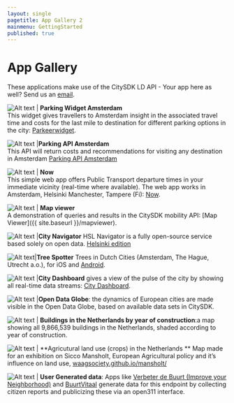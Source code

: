 ```yaml
---
layout: single
pagetitle: App Gallery 2
mainmenu: GettingStarted
published: true
---
```


# App Gallery
These applications make use of the CitySDK LD API - Your app here as well? Send us an [email](mailto:citysdk@waag.org).

![Alt text](http://dev.citysdk.waag.org//img/waag-small.png) | **Parking Widget Amsterdam**<br/>This widget gives travellers to Amsterdam insight in the associated travel time and costs for the last mile to destination for different parking options in the city: [Parkeerwidget](http://parkeerwidget.yume.nl/widget/).

![Alt text](http://dev.citysdk.waag.org//img/europa.png) |**Parking API Amsterdam**<br/> This API will return costs and recommendations for visiting any destination in Amsterdam [Parking API Amsterdam](http://divvapi.parkshark.nl/)

![Alt text](http://dev.citysdk.waag.org//img/europa.png) | **Now**<br/>This simple web app offers Public Transport departure times in your immediate vicinity (real-time where available). The web app works in Amsterdam, Helsinki Manchester, Tampere (Fi): [Now](http://citysdk.waag.org/now/).

![Alt text](http://dev.citysdk.waag.org//img/citysdk-small.png) | **Map viewer**<br/>A demonstration of queries and results in the CitySDK mobility API: [Map Viewer]({{ site.baseurl }}/mapviewer).

![Alt text](http://dev.citysdk.waag.org//img/europa.png) |**City Navigator** HSL Navigator is a fully open-source service based solely on open data. [Helsinki edition](http://dev.hsl.fi/navigator-proto/)

![Alt text](http://dev.citysdk.waag.org//img/europa.png)|**Tree Spotter** Trees in Dutch Cities (Amsterdam, The Hague, Utrecht a.o.), for iOS and [Android](https://play.google.com/store/apps/details?id=nl.twocoolmonkeys.opendata.bomenspotter.amsterdam).

![Alt text](http://dev.citysdk.waag.org//img/europa.png) |**City Dashboard** gives a view of the pulse of the city by showing all real-time data streams: 
[City Dashboard](http://citydashboard.waag.org/).

![Alt text](http://dev.citysdk.waag.org//img/europa.png) |**Open Data Globe**: the dynamics of European cities are made visible in the Open Data Globe, based on available data sets in CitySDK. 

![Alt text](http://dev.citysdk.waag.org//img/europa.png) | **Buildings in the Netherlands by year of construction**:a map showing all 9,866,539 buildings in the Netherlands, shaded according to year of construction.

![Alt text](http://dev.citysdk.waag.org//img/europa.png) | **Agricutural land use (crops) in the Netherlands ** Map made for an exhibition on Sicco Mansholt, European Agricultural policy and it’s influence on land use, [waagsociety.github.io/mansholt/](http://waagsociety.github.io/mansholt/)

![Alt text](http://dev.citysdk.waag.org//img/europa.png) | **User Generated data**: Apps like [Verbeter de Buurt (Improve your Neighborhood)](http://www.verbeterdebuurt.nl/)  and [BuurtVitaal](http://www.buurtvitaal.nl) generate data for this endpoint by collecting citizen reports and publicizing these via an open311 interface.